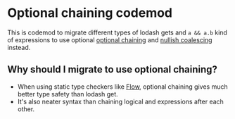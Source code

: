 # Optional chaining codemod

This is codemod to migrate different types of lodash gets and `a && a.b` kind of 
expressions to use optional [optional chaining](https://github.com/tc39/proposal-optional-chaining)
and [nullish coalescing](https://github.com/tc39/proposal-nullish-coalescing) instead.

## Why should I migrate to use optional chaining?

- When using static type checkers like [Flow](https://github.com/facebook/flow), 
optional chaining gives much better type safety than lodash get.
- It's also neater syntax than chaining logical and expressions after each other.
